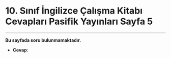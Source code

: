 # 10. Sınıf İngilizce Çalışma Kitabı Cevapları Pasifik Yayınları Sayfa 5

---

**Bu sayfada soru bulunmamaktadır.**

-   **Cevap**: